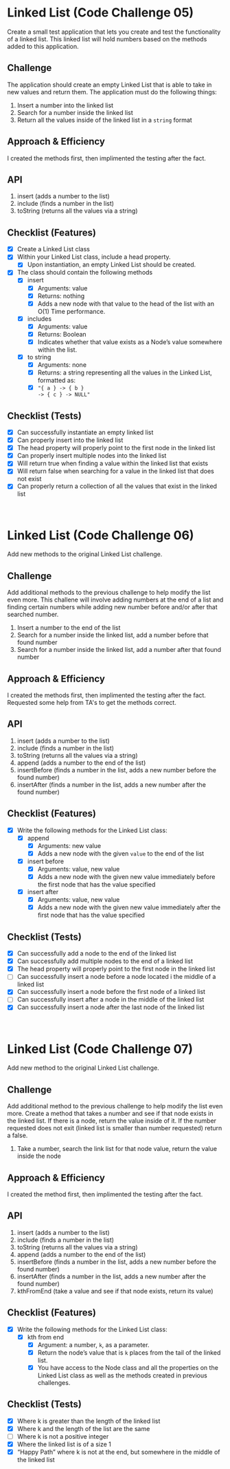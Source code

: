 # Linked List (Code Challenge 05)
<!-- Short summary or background information -->
Create a small test application that lets you create and test the functionality of a linked list. This linked list will hold numbers based on the methods added to this application.

## Challenge
<!-- Description of the challenge -->
The application should create an empty Linked List that is able to take in new values and return them. The application must do the following things:

1. Insert a number into the linked list
2. Search for a number inside the linked list
3. Return all the values inside of the linked list in a <code>string</code> format

## Approach & Efficiency
<!-- What approach did you take? Why? What is the Big O space/time for this approach? -->
I created the methods first, then implimented the testing after the fact.

## API
<!-- Description of each method publicly available to your Linked List -->
1. insert (adds a number to the list)
2. include (finds a number in the list)
3. toString (returns all the values via a string)

## Checklist (Features)

- [x] Create a Linked List class
- [x] Within your Linked List class, include a head property.
  - [x] Upon instantiation, an empty Linked List should be created.
- [x] The class should contain the following methods
  - [x] insert
    - [x] Arguments: value
    - [x] Returns: nothing
    - [x] Adds a new node with that value to the head of the list with an O(1) Time performance.
  - [x] includes
    - [x] Arguments: value
    - [x] Returns: Boolean
    - [x] Indicates whether that value exists as a Node’s value somewhere within the list.
  - [x] to string
    - [x] Arguments: none
    - [x] Returns: a string representing all the values in the Linked List, formatted as:
    - [x] <code>"{ a } -> { b } -> { c } -> NULL"</code>

## Checklist (Tests)

- [x] Can successfully instantiate an empty linked list
- [x] Can properly insert into the linked list
- [x] The head property will properly point to the first node in the linked list
- [x] Can properly insert multiple nodes into the linked list
- [x] Will return true when finding a value within the linked list that exists
- [x] Will return false when searching for a value in the linked list that does not exist
- [x] Can properly return a collection of all the values that exist in the linked list

<br>

# Linked List (Code Challenge 06)
<!-- Short summary or background information -->
Add new methods to the original Linked List challenge.

## Challenge
<!-- Description of the challenge -->
Add additional methods to the previous challenge to help modify the list even more. This challene will involve adding numbers at the end of a list and finding certain numbers while adding new number before and/or after that searched number.

1. Insert a number to the end of the list
2. Search for a number inside the linked list, add a number before that found number
3. Search for a number inside the linked list, add a number after that found number

## Approach & Efficiency
<!-- What approach did you take? Why? What is the Big O space/time for this approach? -->
I created the methods first, then implimented the testing after the fact. Requested some help from TA's to get the methods correct.

## API
<!-- Description of each method publicly available to your Linked List -->
1. insert (adds a number to the list)
2. include (finds a number in the list)
3. toString (returns all the values via a string)
4. append (adds a number to the end of the list)
5. insertBefore (finds a number in the list, adds a new number before the found number)
6. insertAfter (finds a number in the list, adds a new number after the found number)

## Checklist (Features)

- [x] Write the following methods for the Linked List class:
  - [x] append
    - [x] Arguments: new value
    - [x] Adds a new node with the given <code>value</code> to the end of the list
  - [x] insert before
    - [x] Arguments: value, new value
    - [x] Adds a new node with the given new value immediately before the first node that has the value specified
  - [x] insert after
    - [x] Arguments: value, new value
    - [x] Adds a new node with the given new value immediately after the first node that has the value specified

## Checklist (Tests)

- [x] Can successfully add a node to the end of the linked list
- [x] Can successfully add multiple nodes to the end of a linked list
- [x] The head property will properly point to the first node in the linked list
- [ ] Can successfully insert a node before a node located i the middle of a linked list
- [x] Can successfully insert a node before the first node of a linked list
- [ ] Can successfully insert after a node in the middle of the linked list
- [x] Can successfully insert a node after the last node of the linked list

<br>

# Linked List (Code Challenge 07)
<!-- Short summary or background information -->
Add new method to the original Linked List challenge.

## Challenge
<!-- Description of the challenge -->
Add additional method to the previous challenge to help modify the list even more. Create a method that takes a number and see if that node exists in the linked list. If there is a node, return the value inside of it. If the number requested does not exit (linked list is smaller than number requested) return a false.

1. Take a number, search the link list for that node value, return the value inside the node

## Approach & Efficiency
<!-- What approach did you take? Why? What is the Big O space/time for this approach? -->
I created the method first, then implimented the testing after the fact.

## API
<!-- Description of each method publicly available to your Linked List -->
1. insert (adds a number to the list)
2. include (finds a number in the list)
3. toString (returns all the values via a string)
4. append (adds a number to the end of the list)
5. insertBefore (finds a number in the list, adds a new number before the found number)
6. insertAfter (finds a number in the list, adds a new number after the found number)
7. kthFromEnd (take a value and see if that node exists, return its value)

## Checklist (Features)

- [x] Write the following methods for the Linked List class:
  - [x] kth from end
    - [x] Argument: a number, <code>k</code>, as a parameter.
    - [x] Return the node’s value that is <code>k</code> places from the tail of the linked list.
    - [x] You have access to the Node class and all the properties on the Linked List class as well as the methods created in previous challenges.

## Checklist (Tests)

- [x] Where k is greater than the length of the linked list
- [x] Where k and the length of the list are the same
- [ ] Where k is not a positive integer
- [x] Where the linked list is of a size 1
- [x] “Happy Path” where k is not at the end, but somewhere in the middle of the linked list
